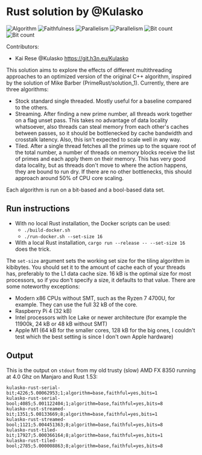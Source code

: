 # Rust solution by @Kulasko

![Algorithm](https://img.shields.io/badge/Algorithm-base-green)
![Faithfulness](https://img.shields.io/badge/Faithful-yes-green)
![Parallelism](https://img.shields.io/badge/Parallel-no-green)
![Parallelism](https://img.shields.io/badge/Parallel-yes-green)
![Bit count](https://img.shields.io/badge/Bits-1-green)
![Bit count](https://img.shields.io/badge/Bits-8-yellowgreen)

Contributors:
- Kai Rese @Kulasko https://git.h3n.eu/Kulasko

This solution aims to explore the effects of different multithreading approaches to an optimized version of the original C++ algorithm, inspired by the solution of Mike Barber (PrimeRust/solution_1). Currently, there are three algorithms:

- Stock standard single threaded. Mostly useful for a baseline compared to the others.
- Streaming. After finding a new prime number, all threads work together on a flag unset pass. This takes no advantage of data locality whatsoever, also threads can steal memory from each other's caches between passes, so it should be bottlenecked by cache bandwidth and crosstalk latency. Also, this isn't expected to scale well in any way.
- Tiled. After a single thread fetches all the primes up to the square root of the total number, a number of threads on memory blocks receive the list of primes and each apply them on their memory. This has very good data locality, but as threads don't move to where the action happens, they are bound to run dry. If there are no other bottlenecks, this should approach around 50% of CPU core scaling.

Each algorithm is run on a bit-based and a bool-based data set.

## Run instructions

- With no local Rust installation, the Docker scripts can be used:
    - `./build-docker.sh`
    - `./run-docker.sh --set-size 16`
- With a local Rust installation, `cargo run --release -- --set-size 16` does the trick.

The `set-size` argument sets the working set size for the tiling algorithm in kibibytes.
You should set it to the amount of cache each of your threads has, preferably to the L1 data cache size.
16 kB is the optimal size for most processors, so if you don't specify a size, it defaults to that value.
There are some noteworthy exceptions:
- Modern x86 CPUs without SMT, such as the Ryzen 7 4700U, for example. They can use the full 32 kB of the core.
- Raspberry Pi 4 (32 kB)
- Intel processors with Ice Lake or newer architecture (for example the 11900k, 24 kB or 48 kB without SMT)
- Apple M1 (64 kB for the smaller cores, 128 kB for the big ones, I couldn't test which the best setting is since I don't own Apple hardware)

## Output

This is the output on `stdout` from my old trusty (slow) AMD FX 8350 running at 4.0 Ghz on Manjaro and Rust 1.53:

```
kulasko-rust-serial-bit;4226;5.00062953;1;algorithm=base,faithful=yes,bits=1
kulasko-rust-serial-bool;4085;5.001122404;1;algorithm=base,faithful=yes,bits=8
kulasko-rust-streamed-bit;1351;5.00133669;8;algorithm=base,faithful=yes,bits=1
kulasko-rust-streamed-bool;1121;5.004451363;8;algorithm=base,faithful=yes,bits=8
kulasko-rust-tiled-bit;17927;5.000366164;8;algorithm=base,faithful=yes,bits=1
kulasko-rust-tiled-bool;2785;5.000008863;8;algorithm=base,faithful=yes,bits=8
```
